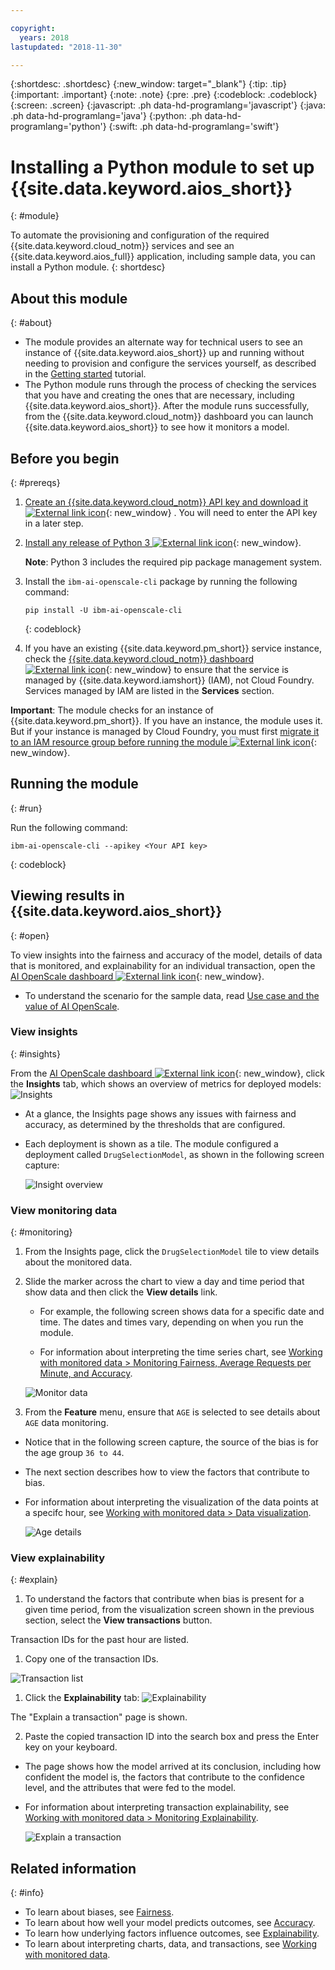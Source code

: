 ```yaml
---

copyright:
  years: 2018
lastupdated: "2018-11-30"

---
```


{:shortdesc: .shortdesc}
{:new_window: target="_blank"}
{:tip: .tip}
{:important: .important}
{:note: .note}
{:pre: .pre}
{:codeblock: .codeblock}
{:screen: .screen}
{:javascript: .ph data-hd-programlang='javascript'}
{:java: .ph data-hd-programlang='java'}
{:python: .ph data-hd-programlang='python'}
{:swift: .ph data-hd-programlang='swift'}

# Installing a Python module to set up {{site.data.keyword.aios_short}}
{: #module}

To automate the provisioning and configuration of the required {{site.data.keyword.cloud_notm}} services and see an {{site.data.keyword.aios_full}} application, including sample data, you can install a Python module.
{: shortdesc}

## About this module
{: #about}

- The module provides an alternate way for technical users to see an instance of {{site.data.keyword.aios_short}} up and running without needing to provision and configure the services yourself, as described in the [Getting started](/docs/services/ai-openscale/getting-started.html) tutorial.
- The Python module runs through the process of checking the services that you have and creating the ones that are necessary, including {{site.data.keyword.aios_short}}. After the module runs successfully, from the {{site.data.keyword.cloud_notm}} dashboard you can launch {{site.data.keyword.aios_short}} to see how it monitors a model.

## Before you begin
{: #prereqs}

1. [Create an {{site.data.keyword.cloud_notm}} API key and download it ![External link icon](../../icons/launch-glyph.svg "External link icon")](https://console.bluemix.net/docs/iam/userid_keys.html#creating-an-api-key){: new_window} . You will need to enter the API key in a later step.

2. [Install any release of Python 3 ![External link icon](../../icons/launch-glyph.svg "External link icon")](https://www.python.org/downloads/){: new_window}.

   **Note**: Python 3 includes the required pip package management system.

3. Install the `ibm-ai-openscale-cli` package by running the following command:

    ```
    pip install -U ibm-ai-openscale-cli
    ```
    {: codeblock}

4. If you have an existing {{site.data.keyword.pm_short}} service instance, check the [{{site.data.keyword.cloud_notm}} dashboard ![External link icon](../../icons/launch-glyph.svg "External link icon")](https://console.bluemix.net/dashboard/apps){: new_window} to ensure that the service is managed by {{site.data.keyword.iamshort}} (IAM), not Cloud Foundry. Services managed by IAM are listed in the **Services** section.

  **Important**: The module checks for an instance of {{site.data.keyword.pm_short}}. If you have an instance, the module uses it. But if your instance is managed by Cloud Foundry, you must first [migrate it to an IAM resource group before running the module ![External link icon](../../icons/launch-glyph.svg "External link icon")](https://console.bluemix.net/docs/resources/instance_migration.html){: new_window}.

## Running the module
{: #run}

Run the following command:

```
ibm-ai-openscale-cli --apikey <Your API key>
```
{: codeblock}

## Viewing results in {{site.data.keyword.aios_short}}
{: #open}

To view insights into the fairness and accuracy of the model, details of data that is monitored, and explainability for an individual transaction, open the [AI OpenScale dashboard ![External link icon](../../icons/launch-glyph.svg "External link icon")](https://aiopenscale.cloud.ibm.com/aiopenscale/){: new_window}.

- To understand the scenario for the sample data, read [Use case and the value of AI OpenScale](/docs/services/ai-openscale/getting-started.html#use-case-and-the-value-of-ai-openscale).

### View insights
{: #insights}

From the [AI OpenScale dashboard ![External link icon](../../icons/launch-glyph.svg "External link icon")](https://aiopenscale.cloud.ibm.com/aiopenscale/){: new_window}, click the **Insights** tab, which shows an overview of metrics for deployed models: ![Insights](images/insight-dash-tab.png)

- At a glance, the Insights page shows any issues with fairness and accuracy, as determined by the thresholds that are configured.

- Each deployment is shown as a tile. The module configured a deployment called `DrugSelectionModel`, as shown in the following screen capture:

  ![Insight overview](images/setup01.png)

### View monitoring data
{: #monitoring}

1. From the Insights page, click the `DrugSelectionModel` tile to view details about the monitored data.
2. Slide the marker across the chart to view a day and time period that show data and then click the **View details** link.

   - For example, the following screen shows data for a specific date and time. The dates and times vary, depending on when you run the module.

   - For information about interpreting the time series chart, see [Working with monitored data > Monitoring Fairness, Average Requests per Minute, and Accuracy](/docs/services/ai-openscale/insight-timechart.html#insight-time-chart).

    ![Monitor data](images/setup02.png)

3. From the **Feature** menu, ensure that `AGE` is selected to see details about  `AGE` data monitoring.

  - Notice that in the following screen capture, the source of the bias is for the age group `36 to 44`.

  - The next section describes how to view the factors that contribute to bias.

  - For information about interpreting the visualization of the data points at a specifc hour, see [Working with monitored data > Data visualization](/docs/services/ai-openscale/insight-timechart.html#insight-data-visual).

    ![Age details](images/setup03.png)

### View explainability
{: #explain}

1. To understand the factors that contribute when bias is present for a given time period, from the visualization screen shown in the previous section, select the **View transactions** button.

  Transaction IDs for the past hour are listed.

1. Copy one of the transaction IDs.

  ![Transaction list](images/setup04.png)

1. Click the **Explainability** tab: ![Explainability](images/explainability.png)

  The "Explain a transaction" page is shown.

2. Paste the copied transaction ID into the search box and press the Enter key on your keyboard.

  - The page shows how the model arrived at its conclusion, including how confident the model is, the factors that contribute to the confidence level, and the attributes that were fed to the model.

  - For information about interpreting transaction explainability, see [Working with monitored data > Monitoring Explainability](/docs/services/ai-openscale/insight-timechart.html#insight-explain).

    ![Explain a transaction](images/setup05.png)

## Related information
{: #info}

- To learn about biases, see [Fairness](/docs/services/ai-openscale/monitor-fairness.html).
- To learn about how well your model predicts outcomes, see [Accuracy](/docs/services/ai-openscale/monitor-accuracy.html).
- To learn how underlying factors influence outcomes, see [Explainability](/docs/services/ai-openscale/monitor-explain.html).
- To learn about interpreting charts, data, and transactions, see [Working with monitored data](/docs/services/ai-openscale/insight-timechart.html).
